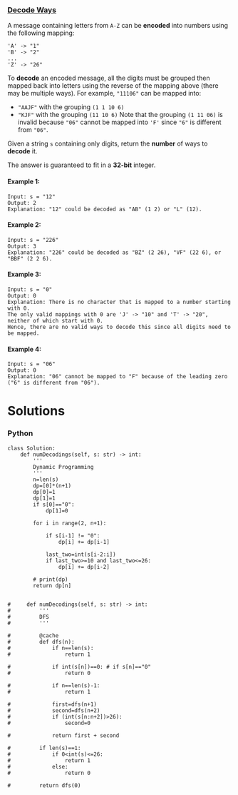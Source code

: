### [Decode Ways](https://leetcode.com/problems/decode-ways/) <br>

A message containing letters from `A-Z` can be **encoded** into numbers using the following mapping:
```
'A' -> "1"
'B' -> "2"
...
'Z' -> "26"
```

To **decode** an encoded message, all the digits must be grouped then mapped back into letters using the reverse of the mapping above (there may be multiple ways). For example, `"11106"` can be mapped into:

 - `"AAJF"` with the grouping `(1 1 10 6)`
 - `"KJF"` with the grouping `(11 10 6)`
Note that the grouping `(1 11 06)` is invalid because `"06"` cannot be mapped into `'F'` since `"6"` is different from `"06"`.

Given a string `s` containing only digits, return the **number** of ways to **decode** it.

The answer is guaranteed to fit in a **32-bit** integer.



#### Example 1:

```
Input: s = "12"
Output: 2
Explanation: "12" could be decoded as "AB" (1 2) or "L" (12).

```

#### Example 2:

```
Input: s = "226"
Output: 3
Explanation: "226" could be decoded as "BZ" (2 26), "VF" (22 6), or "BBF" (2 2 6).

```

#### Example 3:

```
Input: s = "0"
Output: 0
Explanation: There is no character that is mapped to a number starting with 0.
The only valid mappings with 0 are 'J' -> "10" and 'T' -> "20", neither of which start with 0.
Hence, there are no valid ways to decode this since all digits need to be mapped.

```

#### Example 4:

```
Input: s = "06"
Output: 0
Explanation: "06" cannot be mapped to "F" because of the leading zero ("6" is different from "06").

```

# Solutions

### Python
```
class Solution:
    def numDecodings(self, s: str) -> int:
        '''
        Dynamic Programming
        '''
        n=len(s)
        dp=[0]*(n+1)
        dp[0]=1
        dp[1]=1
        if s[0]=="0":
            dp[1]=0
            
        for i in range(2, n+1):
            
            if s[i-1] != "0":
                dp[i] += dp[i-1]
            
            last_two=int(s[i-2:i])
            if last_two>=10 and last_two<=26:
                dp[i] += dp[i-2]
            
        # print(dp)
        return dp[n]
        
    
#     def numDecodings(self, s: str) -> int:
#         '''
#         DFS
#         '''
        
#         @cache
#         def dfs(n):
#             if n==len(s):
#                 return 1
            
#             if int(s[n])==0: # if s[n]=="0"
#                 return 0
            
#             if n==len(s)-1:
#                 return 1
        
#             first=dfs(n+1)
#             second=dfs(n+2)
#             if (int(s[n:n+2])>26):
#                 second=0
                
#             return first + second
            
#         if len(s)==1:
#             if 0<int(s)<=26:
#                 return 1
#             else:
#                 return 0            
            
#         return dfs(0)

```
